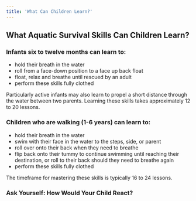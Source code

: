 ```yaml
---
title: 'What Can Children Learn?'
---
```


## What Aquatic Survival Skills Can Children Learn?

### Infants six to twelve months can learn to:
- hold their breath in the water
- roll from a face-down position to a face up back float
- float, relax and breathe until rescued by an adult
- perform these skills fully clothed

Particularly active infants may also learn to propel a short distance through the water between two parents. Learning these skills takes approximately 12 to 20 lessons.

### Children who are walking (1-6 years) can learn to:
- hold their breath in the water
- swim with their face in the water to the steps, side, or parent
- roll over onto their back when they need to breathe
- flip back onto their tummy to continue swimming until reaching their destination, or roll to their back should they need to breathe again
- perform these skills fully clothed

The timeframe for mastering these skills is typically 16 to 24 lessons.


<h3 class="this">Ask Yourself: How Would Your Child React?</h3>